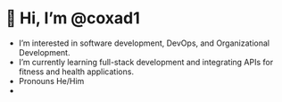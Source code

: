 # 👋 Hi, I’m @coxad1

-  I’m interested in software development, DevOps, and Organizational Development.
-  I’m currently learning full-stack development and integrating APIs for fitness and health applications.
-  Pronouns He/Him
- 
<!---
coxad1/coxad1 is a repository with projects and ideas I’m working on. Check back for updates!
--->
